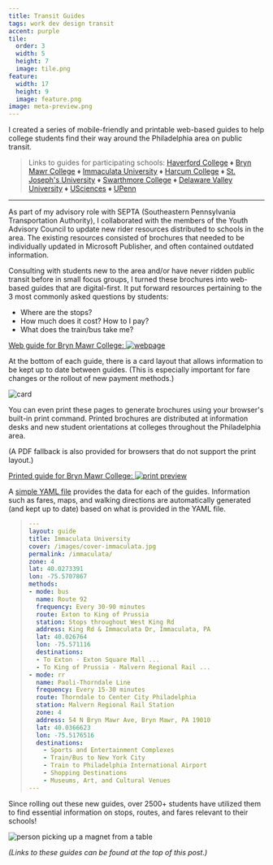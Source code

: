 ```yaml
---
title: Transit Guides
tags: work dev design transit
accent: purple
tile:
  order: 3
  width: 5
  height: 7
  image: tile.png
feature:
  width: 17
  height: 9
  image: feature.png
image: meta-preview.png
---
```


<p class="lead">
  I created a series of mobile-friendly and printable web-based guides to help college students find their way around the Philadelphia area on public transit.
</p>

> Links to guides for participating schools: <a href="https://septayac.com/haverford" target="_blank">Haverford College</a> ♦ <a href="https://septayac.com/brynmawr" target="_blank">Bryn Mawr College</a> ♦ <a href="https://septayac.com/immaculata" target="_blank">Immaculata University</a> ♦ <a href="https://septayac.com/harcum" target="_blank">Harcum College</a> ♦ <a href="https://septayac.com/sju" target="_blank">St. Joseph's University</a> ♦ <a href="https://septayac.com/swarthmore/" target="_blank">Swarthmore College</a> ♦ <a href="https://septayac.com/delval" target="_blank">Delaware Valley University</a> ♦ <a href="https://septayac.com/usciences/" target="_blank">USciences</a> ♦ <a href="https://septayac.com/upenn" target="_blank">UPenn</a>

---

As part of my advisory role with SEPTA (Southeastern Pennsylvania Transportation Authority), I collaborated with the members of the Youth Advisory Council to update new rider resources distributed to schools in the area. The existing resources consisted of brochures that needed to be individually updated in Microsoft Publisher, and often contained outdated information.

Consulting with students new to the area and/or have never ridden public transit before in small focus groups, I turned these brochures into web-based guides that are digital-first. It put forward resources pertaining to the 3 most commonly asked questions by students:

- Where are the stops?
- How much does it cost? How to I pay?
- What does the train/bus take me?

[Web guide for Bryn Mawr College: ![webpage](https://cdn.glitch.com/2d246102-8341-4166-a220-b39d607c9218%2Ftransit-guides-header.png?1555779821247)](https://pixelyunicorn.github.io/septa-guides/brynmawr/)

At the bottom of each guide, there is a card layout that allows information to be kept up to date between guides. (This is especially important for fare changes or the rollout of new payment methods.)

![card](https://cdn.glitch.com/2d246102-8341-4166-a220-b39d607c9218%2Ftransit-guides-card.png?1555789809691)

You can even print these pages to generate brochures using your browser's built-in print command. Printed brochures are distributed at information desks and new student orientations at colleges throughout the Philadelphia area.

(A PDF fallback is also provided for browsers that do not support the print layout.)

[Printed guide for Bryn Mawr College: ![print preview](https://cdn.glitch.com/2d246102-8341-4166-a220-b39d607c9218%2Ftransit-guides-print-preview.png?1555779821247)](https://pixelyunicorn.github.io/septa-guides/pdf/septa-yac-bryn-mawr-college.pdf)

A [simple YAML file](https://github.com/pixelyunicorn/septa-guides/blob/master/pages/immaculata.md) provides the data for each of the guides. Information such as fares, maps, and walking directions are automatically generated (and kept up to date) based on what is provided in the YAML file. 

<blockquote markdown="block">
  
```yaml
---
layout: guide
title: Immaculata University
cover: /images/cover-immaculata.jpg
permalink: /immaculata/
zone: 4
lat: 40.0273391
lon: -75.5707867
methods:
- mode: bus
  name: Route 92
  frequency: Every 30-90 minutes
  route: Exton to King of Prussia
  station: Stops throughout West King Rd
  address: King Rd & Immaculata Dr, Immaculata, PA
  lat: 40.026764
  lon: -75.571116
  destinations:
  - To Exton - Exton Square Mall ...
  - To King of Prussia - Malvern Regional Rail ...
- mode: rr
  name: Paoli-Thorndale Line
  frequency: Every 15-30 minutes
  route: Thorndale to Center City Philadelphia
  station: Malvern Regional Rail Station
  zone: 4
  address: 54 N Bryn Mawr Ave, Bryn Mawr, PA 19010
  lat: 40.0366623
  lon: -75.5176516
  destinations:
    - Sports and Entertainment Complexes
    - Train/Bus to New York City
    - Train to Philadelphia International Airport
    - Shopping Destinations
    - Museums, Art, and Cultural Venues
---
```

</blockquote>

Since rolling out these new guides, over 2500+ students have utilized them to find essential information on stops, routes, and fares relevant to their schools!

![person picking up a magnet from a table](https://cdn.glitch.com/2d246102-8341-4166-a220-b39d607c9218%2Ftransit-guides-table.jpg?1555790350650)

_(Links to these guides can be found at the top of this post.)_